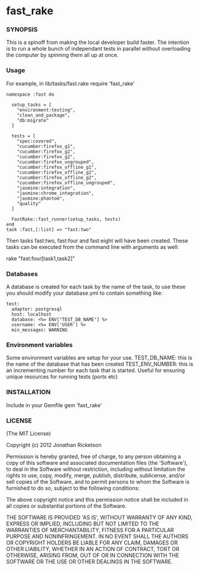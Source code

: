 fast_rake
=========

### SYNOPSIS

This is a spinoff from making the local developer build faster. The intention is to run a whole bunch of independant tests in parallel
without overloading the computer by spinning them all up at once. 

### Usage
For example, in lib/tasks/fast.rake
    require 'fast_rake'

    namespace :fast do
      
      setup_tasks = [
        "environment:testing",
        "clean_and_package",
        "db:migrate"
      ]

      tests = [
        "spec:covered",
        "cucumber:firefox_g1",
        "cucumber:firefox_g2",
        "cucumber:firefox_g2",
        "cucumber:firefox_ungrouped",
        "cucumber:firefox_offline_g1",
        "cucumber:firefox_offline_g2",
        "cucumber:firefox_offline_g2",
        "cucumber:firefox_offline_ungrouped",
        "jasmine:integration",
        "jasmine:chrome_integration",
        "jasmine:phantom",
        "quality"
      ]
      
      FastRake::fast_runner(setup_tasks, tests)
    end
    task :fast,[:list] => "fast:two"
  
Then tasks fast:two, fast:four and fast:eight will have been created.
These tasks can be executed from the command line with arguments as well:

  rake "fast:four[task1,task2]"

### Databases
A database is created for each task by the name of the task, to use these you should modify your database.yml to contain something like:

    test:
      adapter: postgresql
      host: localhost
      database: <%= ENV["TEST_DB_NAME"] %>
      username: <%= ENV['USER'] %>
      min_messages: WARNING

### Environment variables
Some environment variables are setup for your use.
TEST_DB_NAME: this is the name of the database that has been created
TEST_ENV_NUMBER: this is an incrementing number for each task that is started. Useful for ensuring unique resources for running tests (ports etc)



### INSTALLATION
Include in your Gemfile
  gem 'fast_rake'


### LICENSE

(The MIT License)

Copyright (c) 2012 Jonathan Ricketson

Permission is hereby granted, free of charge, to any person obtaining
a copy of this software and associated documentation files (the
'Software'), to deal in the Software without restriction, including
without limitation the rights to use, copy, modify, merge, publish,
distribute, sublicense, and/or sell copies of the Software, and to
permit persons to whom the Software is furnished to do so, subject to
the following conditions:

The above copyright notice and this permission notice shall be
included in all copies or substantial portions of the Software.

THE SOFTWARE IS PROVIDED 'AS IS', WITHOUT WARRANTY OF ANY KIND,
EXPRESS OR IMPLIED, INCLUDING BUT NOT LIMITED TO THE WARRANTIES OF
MERCHANTABILITY, FITNESS FOR A PARTICULAR PURPOSE AND NONINFRINGEMENT.
IN NO EVENT SHALL THE AUTHORS OR COPYRIGHT HOLDERS BE LIABLE FOR ANY
CLAIM, DAMAGES OR OTHER LIABILITY, WHETHER IN AN ACTION OF CONTRACT,
TORT OR OTHERWISE, ARISING FROM, OUT OF OR IN CONNECTION WITH THE
SOFTWARE OR THE USE OR OTHER DEALINGS IN THE SOFTWARE.

